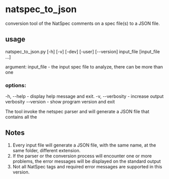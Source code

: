 # natspec_to_json
conversion tool of  the NatSpec comments on a spec file(s) to a JSON file.

## usage

natspec_to_json.py [-h] [-v] [-dev] [-user] [--version]
                          input_file [input_file ...]

argument:
input_file      - the input spec file to analyze, there can be more than one
### options:
-h, --help      - display help message and exit.
-v, --verbosity - increase output verbosity
--version       - show program version and exit

The tool invoke the netspec parser and will generate a JSON file that contains all the 
## Notes

1. Every input file will generate a JSON file, with the same name, at the same folder, different extension.
2. If the parser or the conversion process will encounter one or more problems, the error messages will be displayed on the standard output
3. Not all NatSpec tags and required error messages are supported in this version.




